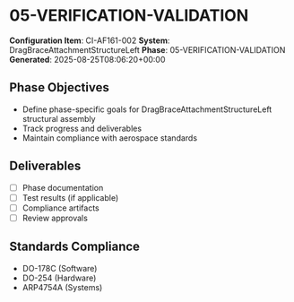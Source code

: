 # 05-VERIFICATION-VALIDATION

**Configuration Item**: CI-AF161-002
**System**: DragBraceAttachmentStructureLeft
**Phase**: 05-VERIFICATION-VALIDATION
**Generated**: 2025-08-25T08:06:20+00:00

## Phase Objectives
- Define phase-specific goals for DragBraceAttachmentStructureLeft structural assembly
- Track progress and deliverables
- Maintain compliance with aerospace standards

## Deliverables
- [ ] Phase documentation
- [ ] Test results (if applicable)
- [ ] Compliance artifacts
- [ ] Review approvals

## Standards Compliance
- DO-178C (Software)
- DO-254 (Hardware)
- ARP4754A (Systems)


